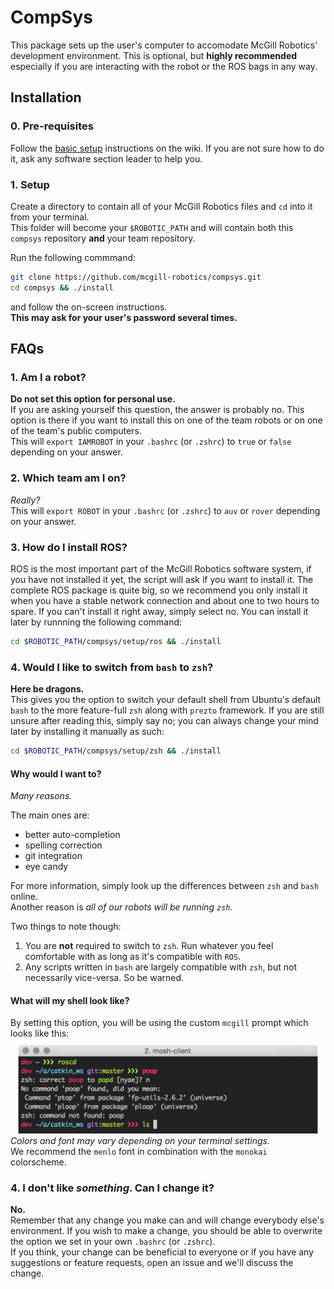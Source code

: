 # CompSys

This package sets up the user's computer to accomodate McGill Robotics' development environment. This is optional, but **highly recommended** especially if you are interacting with the robot or the ROS bags in any way.

## Installation

### 0. Pre-requisites
Follow the [basic setup](http://mcgillrobotics.com/wiki/index.php/Basic_Setup) instructions on the wiki.
If you are not sure how to do it, ask any software section leader to help you.

### 1. Setup

Create a directory to contain all of your McGill Robotics files and `cd` into it from your terminal.  
This folder will become your `$ROBOTIC_PATH` and will contain both this `compsys` repository **and** your team repository.

Run the following commmand:

```bash
git clone https://github.com/mcgill-robotics/compsys.git
cd compsys && ./install
```

and follow the on-screen instructions.  
**This may ask for your user's password several times.**

## FAQs

### 1. Am I a robot?
**Do not set this option for personal use.**  
If you are asking yourself this question, the answer is probably no. This option is there if you want to install this on one of the team robots or on one of the team's public computers.  
This will `export IAMROBOT` in your `.bashrc` (or `.zshrc`) to `true` or `false` depending on your answer.

### 2. Which team am I on?
*Really?*  
This will `export ROBOT` in your `.bashrc` (or `.zshrc`) to `auv` or `rover` depending on your answer.

### 3. How do I install ROS?
ROS is the most important part of the McGill Robotics software system, if you have not installed it yet, the script will ask if you want to install it.
The complete ROS package is quite big, so we recommend you only install it when you have a stable network connection and about one to two hours to spare.
If you can't install it right away, simply select no. You can install it later by runnning the following command:

```bash
cd $ROBOTIC_PATH/compsys/setup/ros && ./install
```

### 4. Would I like to switch from `bash` to `zsh`?
**Here be dragons.**  
This gives you the option to switch your default shell from Ubuntu's default `bash` to the more feature-full `zsh` along with `prezto` framework. If you are still unsure after reading this, simply say no; you can always change your mind later by installing it manually as such:

```bash
cd $ROBOTIC_PATH/compsys/setup/zsh && ./install
```

#### Why would I want to?
*Many reasons.*  

The main ones are:
* better auto-completion
* spelling correction
* git integration
* eye candy

For more information, simply look up the differences between `zsh` and `bash` online.  
Another reason is *all of our robots will be running `zsh`.*

Two things to note though:
  1. You are **not** required to switch to `zsh`. Run whatever you feel comfortable with as long as it's compatible with `ROS`.  
  2. Any scripts written in `bash` are largely compatible with `zsh`, but not necessarily vice-versa. So be warned.

#### What will my shell look like?
By setting this option, you will be using the custom `mcgill` prompt which looks like this:
![GitHub Logo](/setup/zsh/mcgill_theme.png)
*Colors and font may vary depending on your terminal settings.*  
We recommend the `menlo` font in combination with the `monokai` colorscheme.

### 4. I don't like *something*. Can I change it?
**No.**  
Remember that any change you make can and will change everybody else's environment. If you wish to make a change, you should be able to overwrite the option we set in your own `.bashrc` (or `.zshrc`).  
If you think, your change can be beneficial to everyone or if you have any suggestions or feature requests, open an issue and we'll discuss the change.

